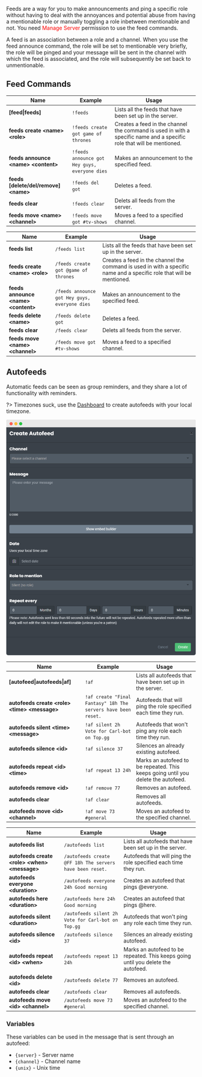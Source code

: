 Feeds are a way for you to make announcements and ping a specific role without having to deal with the annoyances and potential abuse from having a mentionable role or manually toggling a role inbetween mentionable and not. You need <span style="color: red;">Manage Server</span> permission to use the feed commands.

A feed is an association between a role and a channel. When you use the feed announce command, the role will be set to mentionable very briefly, the role will be pinged and your message will be sent in the channel with which the feed is associated, and the role will subsequently be set back to unmentionable.

## Feed Commands

<!-- tabs:start -->

<!-- tab:Prefix Commands -->
| Name              | Example           | Usage                                                                         |
| ----------------- | ----------------- | ----------------------------------------------------------------------------- |
| **[feed\|feeds]** | `!feeds`          | Lists all the feeds that have been set up in the server.                      |
| **feeds create \<name> \<role>** | `!feeds create got game of thrones` | Creates a feed in the channel the command is used in with a specific name and a specific role that will be mentioned. |
| **feeds announce \<name> \<content>** | `!feeds announce got Hey guys, everyone dies` | Makes an announcement to the specified feed. |
| **feeds [delete/del/remove] \<name>** | `!feeds del got` | Deletes a feed.                                            |
| **feeds clear**   | `!feeds clear`    | Delets all feeds from the server.                                             |
| **feeds move \<name> \<channel>** | `!feeds move got #tv-shows` | Moves a feed to a specified channel.                |

<!-- tab:Slash Commands -->
| Name              | Example           | Usage                                                                         |
| ----------------- | ----------------- | ----------------------------------------------------------------------------- |
| **feeds list**    | `/feeds list`     | Lists all the feeds that have been set up in the server.                      |
| **feeds create \<name> \<role>** | `/feeds create got @game of thrones` | Creates a feed in the channel the command is used in with a specific name and a specific role that will be mentioned. |
| **feeds announce \<name> \<content>** | `/feeds announce got Hey guys, everyone dies` | Makes an announcement to the specified feed. |
| **feeds delete \<name>** | `/feeds delete got` | Deletes a feed.                                                      |
| **feeds clear**   | `/feeds clear`    | Delets all feeds from the server.                                             |
| **feeds move \<name> \<channel>** | `/feeds move got #tv-shows` | Moves a feed to a specified channel.                |

<!-- tabs:end -->


## Autofeeds

Automatic feeds can be seen as group reminders, and they share a lot of functionality with reminders.

?> Timezones suck, use the [Dashboard](https://carl.gg) to create autofeeds with your local timezone.

![Autofeeds](_images/create_autofeed.png ':size=75%')

<!-- tabs:start -->

<!-- tab:Prefix Commands -->
| Name              | Example           | Usage                                                                         |
| ----------------- | ----------------- | ----------------------------------------------------------------------------- |
| **[autofeed\|autofeeds\|af]** | `!af` | Lists all autofeeds that have been set up in the server.                      |
| **autofeeds create \<role> \<time> \<message>** | `!af create "Final Fantasy" 18h The servers have been reset.` | Autofeeds that will ping the role specified each time they run. |
| **autofeeds silent \<time> \<message>** | `!af silent 2h Vote for Carl-bot on Top.gg` | Autofeeds that won't ping any role each time they run. |
| **autofeeds silence \<id>** | `!af silence 37` | Silences an already existing autofeed.                               |
| **autofeeds repeat \<id> \<time>** | `!af repeat 13 24h` | Marks an autofeed to be repeated. This keeps going until you delete the autofeed. |
| **autofeeds remove \<id>** | `!af remove 77` | Removes an autofeed.                                                   |
| **autofeeds clear** | `!af clear`     | Removes all autofeeds.                                                        |
| **autofeeds move \<id> \<channel>** | `!af move 73 #general` | Moves an autofeed to the specified channel.            |

<!-- tab:Slash Commands -->
| Name              | Example           | Usage                                                                         |
| ----------------- | ----------------- | ----------------------------------------------------------------------------- |
| **autofeeds list**| `/autofeeds list` | Lists all autofeeds that have been set up in the server.                      |
| **autofeeds create \<role> \<when> \<message>** | `/autofeeds create @FF 18h The servers have been reset.` | Autofeeds that will ping the role specified each time they run. |\
| **autofeeds everyone \<duration>** | `/autofeeds everyone 24h Good morning` | Creates an autofeed that pings @everyone. |
| **autofeeds here \<duration>** | `/autofeeds here 24h Good morning` | Creates an autofeed that pings @here.           |
| **autofeeds silent \<duration>** | `/autofeeds silent 2h Vote for Carl-bot on Top.gg` | Autofeeds that won't ping any role each time they run. |
| **autofeeds silence \<id>** | `/autofeeds silence 37` | Silences an already existing autofeed.                        |
| **autofeeds repeat \<id> \<when>** | `/autofeeds repeat 13 24h` | Marks an autofeed to be repeated. This keeps going until you delete the autofeed. |
| **autofeeds delete \<id>** | `/autofeeds delete 77` | Removes an autofeed.                                            |
| **autofeeds clear** | `/autofeeds clear` | Removes all autofeeds.                                                     |
| **autofeeds move \<id> \<channel>** | `/autofeeds move 73 #general` | Moves an autofeed to the specified channel.     |

<!-- tabs:end -->

### Variables
These variables can be used in the message that is sent through an autofeed:
- `{server}` - Server name
- `{channel}` - Channel name
- `{unix}` - Unix time